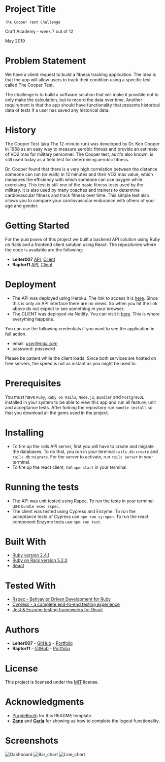 # Project Title

`The Cooper Test Challenge`

Craft Academy - week 7 out of 12

May 2019

# Problem Statement

We have a client request to build a fitness tracking application. The idea is that the app will allow users to track their condition using a specific test called The Cooper Test.

The challenge is to build a software solution that will make it possible not to only make the calculation, but to record the data over time. Another requirement is that the app should have functionality that presents historical data of tests if a user has saved any historical data.

# History

The Cooper Test (aka The 12-minute run) was developed by Dr. Ken Cooper in 1968 as an easy way to measure aerobic fitness and provide an estimate of VO2 max for military personnel. The Cooper test, as it's also known, is still used today as a field test for determining aerobic fitness.

Dr. Cooper found that there is a very high correlation between the distance someone can run (or walk) in 12 minutes and their VO2 max value, which measures the efficiency with which someone can use oxygen while exercising. This test is still one of the basic fitness tests used by the military. It is also used by many coaches and trainers to determine cardiovascular fitness and track fitness over time. This simple test also allows you to compare your cardiovascular endurance with others of your age and gender.

# Getting Started

For the pusrposes of this project we built a backend API solution using Ruby on Rails and a frontend client solution using React. The repositories where the code is available are the following:
* **Leiter007** [API](https://github.com/leiter007/cooper_api), [Client](https://github.com/leiter007/cooper_client)
* **Raptorf1** [API](https://github.com/raptorf1/cooper_api), [Client](https://github.com/raptorf1/cooper_client)

# Deployment

* The API was deployed using Heroku. The link to access it is [here](https://cooper-felix-george.herokuapp.com/). Since this is only an API interface there are no views. So when you hit the link above do not expect to see something in your browser.
* The CLIENT was deployed via Netlify. You can visit it [here](https://cooper-felix-george.netlify.com/). This is where everything happens.

You can use the following credentials if you want to see the application in full action.
* email: *user@mail.com*
* password: *password*

Please be patient while the client loads. Since both services are hosted on free servers, the speed is not as instant as you might be used to.

# Prerequisites

You must have `Ruby`, `Ruby on Rails`, `Node.js`, `Bundler` and `PostgreSQL` installed in your system to be able to view this app and run all feature, unit and acceptance tests. After forking the repository run `bundle install` so that you download all the gems used in the project.

# Installing

* To fire up the rails API server, first you will have to create and migrate the databases. To do that, you run in your terminal `rails db:create` and `rails db:migrate`. For the server to activate, run `rails server` in your terminal.
* To fire up the react client, run `npm start` in your terminal.

# Running the tests

* The API was unit tested using Rspec. To run the tests in your terminal use `bundle exec rspec`.
* The client was tested using Cypress and Enzyme. To run the acceptance tests of Cypress use `npm run cy:open`. To run the react component Enzyme tests use `npm run test`.

# Built With

* [Ruby version 2.4.1](https://www.ruby-lang.org/en/)
* [Ruby on Rails version 5.2.0](https://rubyonrails.org/)
* [React](https://reactjs.org/)

# Tested With

* [Rspec - Behvavior Driven Development for Ruby](https://rspec.info/)
* [Cypress - a complete end-to-end testing experience](https://www.cypress.io/) 
* [Jest & Enzyme testing frameworks for React](https://www.npmjs.com/package/jest-enzyme)

# Authors

* **Leiter007** - [GitHub](https://github.com/leiter007) - [Portfolio](https://felix-react-portfolio.netlify.com/)
* **Raptorf1** - [GitHub](https://github.com/raptorf1) - [Portfolio](https://gtomaras-portfolio.netlify.com/)

# License

This project is licensed under the [MIT](https://opensource.org/licenses/MIT) license.

# Acknowledgments

* [PurpleBooth](https://github.com/PurpleBooth) for this README template.
* **[Zane](https://github.com/zanenkn)** and **[Carla](https://github.com/Carrosen)** for showing us how to complete the logout functionality.

# Screenshots

![Dashboard](https://user-images.githubusercontent.com/48205436/58003808-e33a7480-7ae1-11e9-8207-332acf5b2762.png)
![Bar_chart](https://user-images.githubusercontent.com/48205436/58003961-4af0bf80-7ae2-11e9-9467-41ad0d9f66d3.png)
![Line_chart](https://user-images.githubusercontent.com/48205436/58003990-5e9c2600-7ae2-11e9-8834-83541c951a37.png)
